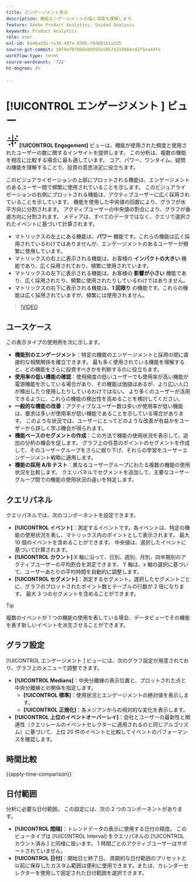 ```yaml
---
title: エンゲージメント表示
description: 機能エンゲージメントの幅と深度を理解します。
feature: Adobe Product Analytics, Guided Analysis
keywords: Product Analytics
role: User
exl-id: 8a48ad3b-fa30-497e-8306-f8d881b1a335
source-git-commit: 39f9ef07088eb9595e5057d21008ecd2f5ea44fe
workflow-type: tm+mt
source-wordcount: '722'
ht-degree: 4%

---
```


# [!UICONTROL  エンゲージメント ] ビュー

![EngagementGraph](/help/assets/icons/EngagementGraph.svg)**[!UICONTROL Engagement]** ビューは、機能が使用された頻度と使用されたユーザーの数に関するインサイトを提供します。 この分析は、複数の機能を相互に比較する場合に最も適しています。 コア、パワー、ワンタイム、疑問の機能を理解することで、投資の意思決定に役立ちます。

このビジュアライゼーションの上部にプロットされる機能は、エンゲージメントのあるユーザー間で頻繁に使用されていることを示します。 このビジュアライゼーションの右側にプロットされる機能は、アクティブユーザーに広く採用されていることを示しています。 機能を使用した中央値の回数により、グラフが水平方向に分割されます。 アクティブユーザーの中央値の割合により、グラフが垂直方向に分割されます。 メディアは、すべてのデータではなく、クエリで選択されたイベントに基づいて計算されます。

* マトリックスの左上にある機能は、**パワー** 機能です。これらの機能は広く採用されているわけではありませんが、エンゲージメントのあるユーザーが頻繁に使用しています。
* マトリックスの右上に表示される機能は、お客様の **インパクトの大きい** 機能であり、広く採用されており、頻繁に使用されています。
* マトリックスの左下に表示される機能は、お客様の **影響が小さい** 機能であり、広く採用されたり、頻繁に使用されたりしているわけではありません。
* マトリックスの右下に表示される機能は、**1 回限り** の機能です。これらの機能は広く採用されていますが、頻繁には使用されません。

>[!VIDEO](https://video.tv.adobe.com/v/3429489/&learn=on)

## ユースケース

この表示タイプの使用例を次に示します。

* **機能別のエンゲージメント**：特定の機能のエンゲージメントと採用の間に直接的な相関関係を確立できます。 最も多く使用されている機能を理解すると、どの機能をさらに投資すべきかを判断するのに役立ちます。
* **使用率の低い機能の確認**：使用頻度の低いユーザーでも使用率が高い機能が電源機能を示している場合があり、その機能は価値はあるが、より広い人口が検出したり使用したりしているわけではない。 より多くのユーザーが活用できるように、これらの機能の検出性を高めることを検討してください。
* **一般的な機能の改善**：アクティブなユーザー数は多いが使用率が低い機能は、要求は多いが使用率が低い機能であることを示している場合があります。 このような状況では、ユーザーにとってどのような改善が有益かをユーザーから詳しく学ぶ機会が得られます。
* **機能ベースのセグメントの作成**：この方法で機能の使用状況を表示して、追加の分析の機会を促します。 グラフ上の任意のポイントのセグメントを作成して、そのユーザーグループをさらに掘り下げ、それらの学習をユーザーエンゲージメント戦略に適用します。
* **機能の採用 A/B テスト**：異なるユーザーグループにわたる複数の機能の使用状況を比較します。 クエリパネルでセグメントを追加して、主要なユーザーグループ間での機能の使用状況の違いを特定します。

## クエリパネル

クエリパネルでは、次のコンポーネントを設定できます。

* **[!UICONTROL イベント]**：測定するイベントです。各イベントは、特定の機能の使用状況を表し、マトリックス内のポイントとして表示されます。 最大 10 個のイベントを含めることができます。 中央値は、選択したイベントに基づいて計算されます。
* **[!UICONTROL カウント]**:X 軸に沿って、日別、週別、月別、四半期別のアクティブユーザーの平均割合を測定できます。 Y 軸は、x 軸の選択に基づいて、ユーザーあたりの平均時間を自動的に調整します。
* **[!UICONTROL セグメント]**：測定するセグメント。選択したセグメントごとに、グラフのプロットされたポイント数とテーブルの行数が 2 倍になります。 最大 3 つのセグメントを含めることができます。

>[!TIP]
>
>複数のイベントが 1 つの機能の使用を表している場合、データビューでその機能を表す新しいイベントを派生させることができます。

## グラフ設定

[!UICONTROL  エンゲージメント ] ビューには、次のグラフ設定が用意されており、グラフ上のメニューで調整できます。

* **[!UICONTROL Medians]**：中央分離線の表示位置と、プロットされた点と中央分離線との関係を指定します。
   * **[!UICONTROL 標準]**：使用状況とエンゲージメントの絶対値を表示します。
   * **[!UICONTROL 正規化]**：各メジアンからの相対的な変化を表示します。
* **[!UICONTROL 上位のイベントオーバーレイ]**：会社とユーザーの最新性と関連性（クエリレールのイベントセレクターに適用されるのと同じアルゴリズム）に基づいて、上位 20 件のイベントと比較してイベントのパフォーマンスを確認します。

## 時間比較

{{apply-time-comparison}}

## 日付範囲

分析に必要な日付範囲。 この設定には、次の 2 つのコンポーネントがあります。

* **[!UICONTROL 間隔]**：トレンドデータの表示に使用する日付の精度。 このビュータイプは [!UICONTROL Interval] をクエリパネルの [!UICONTROL  カウント済み ] と同様に扱います。 1 時間ごとのアクティブユーザーはサポートされていません。
* **[!UICONTROL 日付]**：開始日と終了日。 周期的な日付範囲のプリセットと以前に保存したカスタム範囲は便利に使用できます。または、カレンダーセレクターを使用して固定された日付範囲を選択できます。
